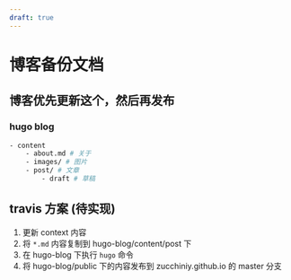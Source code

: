 ```yaml
---
draft: true
---
```


# 博客备份文档

## 博客优先更新这个，然后再发布

### hugo blog

``` sh
- content
    - about.md # 关于
    - images/ # 图片
    - post/ # 文章
        - draft # 草稿
```

## travis 方案 (待实现)

1. 更新 context 内容
2. 将 `*.md` 内容复制到 hugo-blog/content/post 下
3. 在 hugo-blog 下执行 `hugo` 命令
4. 将 hugo-blog/public 下的内容发布到 zucchiniy.github.io 的 master 分支